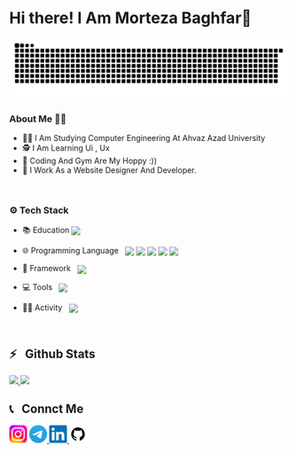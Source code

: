# Hi there! I Am Morteza Baghfar👋

<img src="https://raw.githubusercontent.com/imrrobat/imrrobat/d1b244e170d2b75fdda3efd499eaaf163f7a617c/images/github-contribution-grid-snake.svg"/>

### About Me 👨‍💻

- 👨‍🎓 I Am Studying Computer Engineering At Ahvaz Azad University 
- 🕵️ I Am Learning Ui , Ux 
- 💙 Coding And Gym Are My Hoppy :))
- 👜 I Work As a Website Designer And Developer.

<br>

### ⚙️ Tech Stack

- 📚 Education
  <img align="center" src="https://img.shields.io/badge/W3Schools-04AA6D?style=for-the-badge&logo=W3Schools&logoColor=white"/>

- 🌐 Programming Language &nbsp;
  <img align="center" src="https://img.shields.io/badge/HTML5-E34F26?style=for-the-badge&logo=html5&logoColor=white"/>
  <img align="center" src="https://img.shields.io/badge/CSS3-1572B6?style=for-the-badge&logo=css3&logoColor=white"/>
  <img align="center" src="https://img.shields.io/badge/JavaScript-323330?style=for-the-badge&logo=javascript&logoColor=F7DF1E"/>
  <img align="center" src="https://img.shields.io/badge/Python-FFD43B?style=for-the-badge&logo=python&logoColor=blue"/>
  <img align="center" src="https://img.shields.io/badge/C%2B%2B-00599C?style=for-the-badge&logo=c%2B%2B&logoColor=white"/>
  
- 🔧 Framework &nbsp;
  <img align="center" src="https://img.shields.io/badge/Tailwind_CSS-38B2AC?style=for-the-badge&logo=tailwind-css&logoColor=white"/>

- 💻 Tools &nbsp;
  <img align="center" src="https://img.shields.io/badge/Visual_Studio_Code-0078D4?style=for-the-badge&logo=visual%20studio%20code&logoColor=white"/>

- 🙋‍♂️ Activity &nbsp;
  <img align="center" src="https://img.shields.io/badge/GitHub-100000?style=for-the-badge&logo=github&logoColor=white"/>
<br>

## ⚡️ &nbsp; Github Stats

<a href="https://github.com/mortezabaghfar2005">
  <img src="https://github-readme-stats.vercel.app/api?username=mortezabaghfar2005&show_icons=true&theme=radical"/>
  <img src="https://github-readme-stats.vercel.app/api/top-langs/?username=mortezabaghfar2005"/>
</a>
<br>

## 📞 &nbsp; Connct Me 

<p align="left">
  <a href="" target="_blank" rel="noreferrer"><img src="https://raw.githubusercontent.com/mortezabaghfar2005/mortezabaghfar2005/2a068034c225edbfc2afb4d241dd36b436746865/Instagram_logo_2022.svg" width="32" height="32" /></a>
  <a href="https://t.me/mortezabaghfar/">
    <img src="https://github.com/mortezabaghfar2005/mortezabaghfar2005/blob/main/telegrom.png?raw=true" width="32" height="32" />
  </a>
  <a href="https://linkedin.com/mortezabaghfar/">
    <img src="https://github.com/mortezabaghfar2005/mortezabaghfar2005/blob/main/download.png?raw=true" width="32" height="32" />
  </a>
  <a href="https://linkedin.com/mortezabaghfar/">
    <img src="https://github.com/mortezabaghfar2005/mortezabaghfar2005/blob/main/images.jpg?raw=true" width="32" height="32" />
  </a>

</p>

